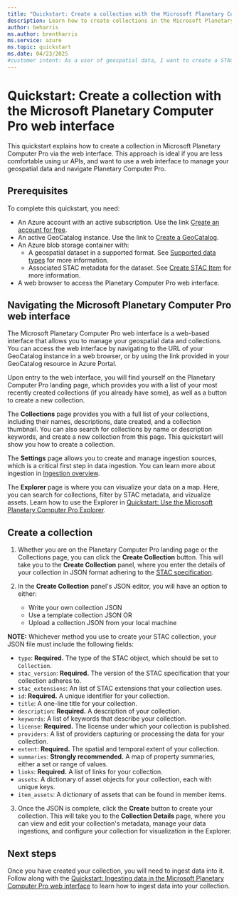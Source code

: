 ```yaml
---
title: "Quickstart: Create a collection with the Microsoft Planetary Computer Pro web interface"
description: Learn how to create collections in the Microsoft Planetary Computer Pro web interface. 
author: beharris
ms.author: brentharris
ms.service: azure
ms.topic: quickstart
ms.date: 04/23/2025
#customer intent: As a user of geospatial data, I want to create a STAC collection so that I can organize metadata for geospatial assets for later querying.
---
```


# Quickstart: Create a collection with the Microsoft Planetary Computer Pro web interface

This quickstart explains how to create a collection in Microsoft Planetary Computer Pro via the web interface. This approach is ideal if you are less comfortable using ur APIs, and want to use a web interface to manage your geospatial data and navigate Planetary Computer Pro.

## Prerequisites

To complete this quickstart, you need:

- An Azure account with an active subscription. Use the link [Create an account for free](https://azure.microsoft.com/free/?WT.mc_id=A261C142F).
- An active GeoCatalog instance. Use the link to [Create a GeoCatalog](./deploy-geocatalog-resource.md).
- An Azure blob storage container with:
  - A geospatial dataset in a supported format. See [Supported data types](./supported-data-types.md) for more information.
  - Associated STAC metadata for the dataset. See [Create STAC Item](./create-stac-item.md) for more information.
- A web browser to access the Planetary Computer Pro web interface.

## Navigating the Microsoft Planetary Computer Pro web interface

The Microsoft Planetary Computer Pro web interface is a web-based interface that allows you to manage your geospatial data and collections. You can access the web interface by navigating to the URL of your GeoCatalog instance in a web browser, or by using the link provided in your GeoCatalog resource in Azure Portal. 

Upon entry to the web interface, you will find yourself on the Planetary Computer Pro landing page, which provides you with a list of your most recently created collections (if you already have some), as well as a button to create a new collection. 

The **Collections** page provides you with a full list of your collections, including their names, descriptions, date created, and a collection thumbnail. You can also search for collections by name or description keywords, and create a new collection from this page. This quickstart will show you how to create a collection.

The **Settings** page allows you to create and manage ingestion sources, which is a critical first step in data ingestion. You can learn more about ingestion in [Ingestion overview](./ingestion-overview.md).

The **Explorer** page is where you can visualize your data on a map. Here, you can search for collections, filter by STAC metadata, and vizualize assets. Learn how to use the Explorer in [Quickstart: Use the Microsoft Planetary Computer Pro Explorer](./use-explorer.md).

## Create a collection

1. Whether you are on the Planetary Computer Pro landing page or the Collections page, you can click the **Create Collection** button. This will take you to the **Create Collection** panel, where you enter the details of your collection in JSON format adhering to the [STAC specification](https://github.com/radiantearth/stac-spec/blob/master/collection-spec/collection-spec.md). 

2. In the **Create Collection** panel's JSON editor, you will have an option to either:
    * Write your own collection JSON
    * Use a template collection JSON 
    OR
    * Upload a collection JSON from your local machine 

**NOTE:** Whichever method you use to create your STAC collection, your JSON file must include the following fields:
   - `type`: **Required.** The type of the STAC object, which should be set to `Collection`.
   - `stac_version`: **Required.** The version of the STAC specification that your collection adheres to.
   - `stac_extensions`: An list of STAC extensions that your collection uses.
   - `id`: **Required.** A unique identifier for your collection.
   - `title`: A one-line title for your collection.
   - `description`: **Required.** A description of your collection.
   - `keywords`: A list of keywords that describe your collection.
   - `license`: **Required.** The license under which your collection is published.
   - `providers`: A list of providers capturing or processing the data for your collection.
   - `extent`: **Required.** The spatial and temporal extent of your collection.
   - `summaries`: **Strongly recommended.** A map of property summaries, either a set or range of values.
   - `links`: **Required.** A list of links for your collection.
   - `assets`: A dictionary of asset objects for your collection, each with unique keys.
   - `item_assets`: A dictionary of assets that can be found in member items.

3. Once the JSON is complete, click the **Create** button to create your collection. This will take you to the **Collection Details** page, where you can view and edit your collection's metadata, manage your data ingestions, and configure your collection for visualization in the Explorer.

## Next steps

Once you have created your collection, you will need to ingest data into it. Follow along with the [Quickstart: Ingesting data in the Microsoft Planetary Computer Pro web interface](./ingest-via-ui.md) to learn how to ingest data into your collection.
